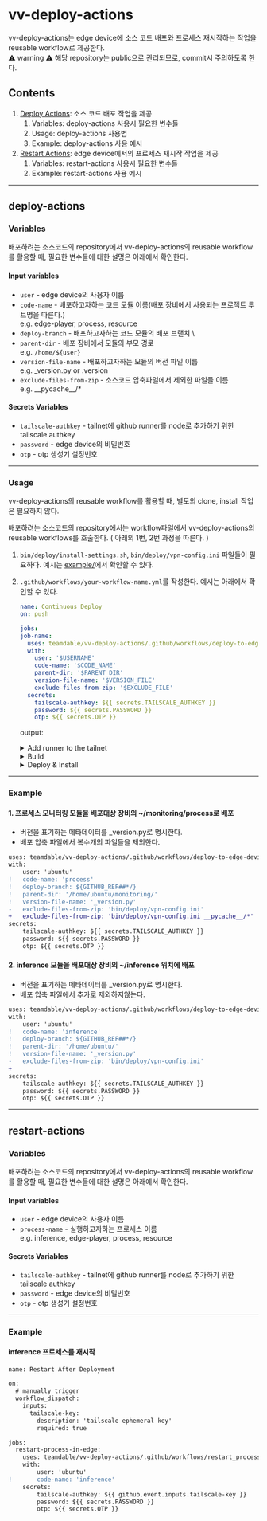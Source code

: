 # vv-deploy-actions
vv-deploy-actions는 edge device에 소스 코드 배포와 프로세스 재시작하는 작업을 reusable workflow로 제공한다. \
⚠️ warning ⚠️ 해당 repository는 public으로 관리되므로, commit시 주의하도록 한다. 

## Contents
1. [Deploy Actions](#deploy-actions): 소스 코드 배포 작업을 제공
	1. Variables: deploy-actions 사용시 필요한 변수들
	2. Usage: deploy-actions 사용법
	3. Example: deploy-actions 사용 예시
2. [Restart Actions](#restart-actions): edge device에서의 프로세스 재시작 작업을 제공
	1. Variables: restart-actions 사용시 필요한 변수들
	2. Example: restart-actions 사용 예시
-------------------------------
## deploy-actions
### Variables
배포하려는 소스코드의 repository에서 vv-deploy-actions의 reusable workflow를 활용할 때, 필요한 변수들에 대한 설명은 아래에서 확인한다.

#### Input variables
- `user` - edge device의 사용자 이름
- `code-name` - 배포하고자하는 코드 모듈 이름(배포 장비에서 사용되는 프로젝트 루트명을 따른다.) \
e.g. edge-player, process, resource
- `deploy-branch` - 배포하고자하는 코드 모듈의 배포 브랜치 \
- `parent-dir` - 배포 장비에서 모듈의 부모 경로 \
e.g. `/home/${user}`
- `version-file-name` - 배포하고자하는 모듈의 버전 파일 이름 \
e.g.  _version.py or .version
- `exclude-files-from-zip` - 소스코드 압축파일에서 제외한 파일들 이름 \
e.g. \_\_pycache\_\_/*


#### Secrets Variables
- `tailscale-authkey` - tailnet에 github runner를 node로 추가하기 위한 tailscale authkey
- `password` - edge device의 비밀번호
- `otp` - otp 생성기 설정번호

-------------------------------

### Usage
vv-deploy-actions의 reusable workflow를 활용할 때, 별도의 clone, install 작업은 필요하지 않다.

배포하려는 소스코드의 repository에서는 workflow파일에서 vv-deploy-actions의 reusable workflows를 호출한다. ( 아래의 1번, 2번 과정을 따른다. )

1. `bin/deploy/install-settings.sh`, `bin/deploy/vpn-config.ini` 파일들이 필요하다. 예시는 [example/](https://github.com/teamdable/vv-deploy-actions/blob/main/example/)에서 확인할 수 있다.

2. `.github/workflows/your-workflow-name.yml`를 작성한다. 예시는 아래에서 확인할 수 있다.
	``` yml
	name: Continuous Deploy
	on: push

	jobs:
	job-name:
	  uses: teamdable/vv-deploy-actions/.github/workflows/deploy-to-edge-devices.yml@main
	  with:
	    user: '$USERNAME'
	    code-name: '$CODE_NAME'
	    parent-dir: '$PARENT_DIR'
	    version-file-name: '$VERSION_FILE'
	    exclude-files-from-zip: '$EXCLUDE_FILE'
	  secrets:
	    tailscale-authkey: ${{ secrets.TAILSCALE_AUTHKEY }}
	    password: ${{ secrets.PASSWORD }}
	    otp: ${{ secrets.OTP }}
	```

	output: 
	<details>
	<summary>Add runner to the tailnet</summary>

	- Success
		```
		Success.
		```

	- Fail: 정상적으로 tailscale authkey가 전달되지않았거나, key가 expire된 경우에는 이 step에서 종료됩니다.
	</details>

	<details>
	<summary>Build</summary>

	- Success
		```
		deleting: .github/
		deleting: .github/workflows/
		deleting: .github/workflows/main-cd.yml
		```
	</details>

	<details>
	<summary>Deploy & Install</summary>

	- All success: 모든 HOST에 성공적으로 배포되면, 정상적으로 종료됩니다.

		```
		hostname: 127.0.0.1
		build & deploy Success
		install Success

		hostname: 127.0.0.2
		build & deploy Success
		install Success

		hostname: 127.0.0.3
		build & deploy Success
		install Success

		Deploy와 Install에 실패한 기기들의 hostname은 다음과 같습니다
		Deploy: 
		Install:
		```

	- Fail: 모든 HOST에 배포를 진행하고, 과정이 완료된 후에 하나라도 배포가 실패했을 시에 Actions가 실패합니다.

		```
		hostname: 127.0.0.2
		build & deploy Success
		[err] target version과 source version이 일치하지않습니다

		hostname: 127.0.0.3
		[err] 배포 대상 edge device에 deploy 작업이 제대로 루어지지않았습니다

		Deploy와 Install에 실패한 기기들의 hostname은 다음과 습니다
		Deploy: 127.0.0.3
		Install: 127.0.0.2 127.0.0.3
		```
	</details>

-------------------------------

### Example
#### 1. 프로세스 모니터링 모듈을 배포대상 장비의 ~/monitoring/process로 배포
- 버전을 표기하는 메타데이터를 _version.py로 명시한다.
- 배포 압축 파일에서 복수개의 파일들을 제외한다.
```diff
uses: teamdable/vv-deploy-actions/.github/workflows/deploy-to-edge-devices.yml@main
with:
    user: 'ubuntu'
!   code-name: 'process'
!   deploy-branch: ${GITHUB_REF##*/}    
!   parent-dir: '/home/ubuntu/monitoring/'
!   version-file-name: '_version.py'
-   exclude-files-from-zip: 'bin/deploy/vpn-config.ini'
+   exclude-files-from-zip: 'bin/deploy/vpn-config.ini __pycache__/*'
secrets:
    tailscale-authkey: ${{ secrets.TAILSCALE_AUTHKEY }}
    password: ${{ secrets.PASSWORD }}
    otp: ${{ secrets.OTP }}
```

#### 2. inference 모듈을 배포대상 장비의 ~/inference 위치에 배포
- 버전을 표기하는 메타데이터를 _version.py로 명시한다.
- 배포 압축 파일에서 추가로 제외하지않는다.

```diff
uses: teamdable/vv-deploy-actions/.github/workflows/deploy-to-edge-devices.yml@main
with:
    user: 'ubuntu'
!   code-name: 'inference'
!   deploy-branch: ${GITHUB_REF##*/} 
!   parent-dir: '/home/ubuntu/'
!   version-file-name: '_version.py'
-   exclude-files-from-zip: 'bin/deploy/vpn-config.ini'
+   
secrets:
    tailscale-authkey: ${{ secrets.TAILSCALE_AUTHKEY }}
    password: ${{ secrets.PASSWORD }}
    otp: ${{ secrets.OTP }}
```

-------------------------------
## restart-actions
### Variables
배포하려는 소스코드의 repository에서 vv-deploy-actions의 reusable workflow를 활용할 때, 필요한 변수들에 대한 설명은 아래에서 확인한다.

#### Input variables
- `user` - edge device의 사용자 이름
- `process-name` - 실행하고자하는 프로세스 이름 \
e.g. inference, edge-player, process, resource


#### Secrets Variables
- `tailscale-authkey` - tailnet에 github runner를 node로 추가하기 위한 tailscale authkey
- `password` - edge device의 비밀번호
- `otp` - otp 생성기 설정번호

-------------------------------

### Example
#### inference 프로세스를 재시작
```diff
name: Restart After Deployment

on:
  # manually trigger
  workflow_dispatch:
    inputs:
      tailscale-key:
        description: 'tailscale ephemeral key'
        required: true

jobs:
  restart-process-in-edge:
    uses: teamdable/vv-deploy-actions/.github/workflows/restart_process_after_deploy.yml@main
	with:
		user: 'ubuntu'
!	    code-name: 'inference'
	secrets:
		tailscale-authkey: ${{ github.event.inputs.tailscale-key }}
		password: ${{ secrets.PASSWORD }}
		otp: ${{ secrets.OTP }}
```
